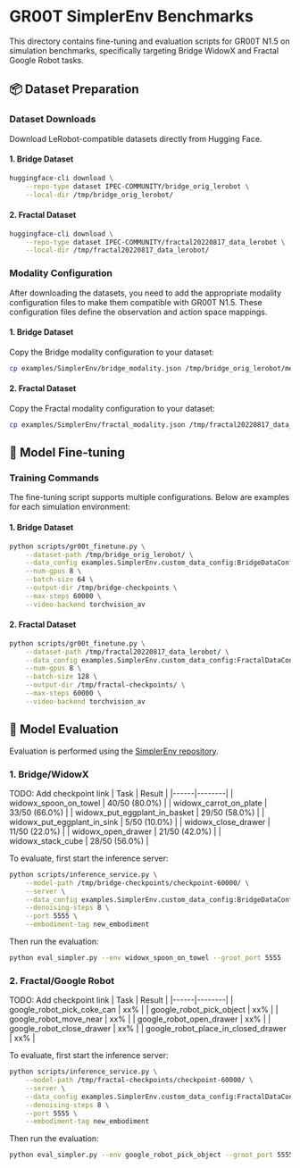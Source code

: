 # GR00T SimplerEnv Benchmarks

This directory contains fine-tuning and evaluation scripts for GR00T N1.5 on simulation benchmarks, specifically targeting Bridge WidowX and Fractal Google Robot tasks.

## 📦 Dataset Preparation

### Dataset Downloads
Download LeRobot-compatible datasets directly from Hugging Face.

#### 1. Bridge Dataset
```bash
huggingface-cli download \
    --repo-type dataset IPEC-COMMUNITY/bridge_orig_lerobot \
    --local-dir /tmp/bridge_orig_lerobot/
```

#### 2. Fractal Dataset
```bash
huggingface-cli download \
    --repo-type dataset IPEC-COMMUNITY/fractal20220817_data_lerobot \
    --local-dir /tmp/fractal20220817_data_lerobot/
```

### Modality Configuration

After downloading the datasets, you need to add the appropriate modality configuration files to make them compatible with GR00T N1.5. These configuration files define the observation and action space mappings.

#### 1. Bridge Dataset
Copy the Bridge modality configuration to your dataset:
```bash
cp examples/SimplerEnv/bridge_modality.json /tmp/bridge_orig_lerobot/meta/modality.json
```

#### 2. Fractal Dataset
Copy the Fractal modality configuration to your dataset:
```bash
cp examples/SimplerEnv/fractal_modality.json /tmp/fractal20220817_data_lerobot/meta/modality.json
```


## 🚀 Model Fine-tuning

### Training Commands

The fine-tuning script supports multiple configurations. Below are examples for each simulation environment:

#### 1. Bridge Dataset
```bash
python scripts/gr00t_finetune.py \
    --dataset-path /tmp/bridge_orig_lerobot/ \
    --data_config examples.SimplerEnv.custom_data_config:BridgeDataConfig \
    --num-gpus 8 \
    --batch-size 64 \
    --output-dir /tmp/bridge-checkpoints \
    --max-steps 60000 \
    --video-backend torchvision_av
```

#### 2. Fractal Dataset
```bash
python scripts/gr00t_finetune.py \
    --dataset-path /tmp/fractal20220817_data_lerobot/ \
    --data_config examples.SimplerEnv.custom_data_config:FractalDataConfig \
    --num-gpus 8 \
    --batch-size 128 \
    --output-dir /tmp/fractal-checkpoints/ \
    --max-steps 60000 \
    --video-backend torchvision_av
```

## 🎯 Model Evaluation

Evaluation is performed using the [SimplerEnv repository](https://github.com/youliangtan/SimplerEnv/tree/main).

### 1. Bridge/WidowX

TODO: Add checkpoint link
| Task | Result |
|------|--------|
| widowx_spoon_on_towel  | 40/50 (80.0%) |
| widowx_carrot_on_plate | 33/50 (66.0%) |
| widowx_put_eggplant_in_basket | 29/50 (58.0%) |
| widowx_put_eggplant_in_sink | 5/50  (10.0%) |
| widowx_close_drawer | 11/50 (22.0%) |
| widowx_open_drawer | 21/50 (42.0%) |
| widowx_stack_cube | 28/50 (56.0%) |

To evaluate, first start the inference server:
```bash
python scripts/inference_service.py \
    --model-path /tmp/bridge-checkpoints/checkpoint-60000/ \
    --server \
    --data_config examples.SimplerEnv.custom_data_config:BridgeDataConfig \
    --denoising-steps 8 \
    --port 5555 \
    --embodiment-tag new_embodiment
```

Then run the evaluation:
```bash
python eval_simpler.py --env widowx_spoon_on_towel --groot_port 5555
```

### 2. Fractal/Google Robot

TODO: Add checkpoint link
| Task | Result |
|------|--------|
| google_robot_pick_coke_can | xx% |
| google_robot_pick_object | xx% |
| google_robot_move_near | xx% |
| google_robot_open_drawer | xx% |
| google_robot_close_drawer | xx% |
| google_robot_place_in_closed_drawer | xx% |

To evaluate, first start the inference server:
```bash
python scripts/inference_service.py \
    --model-path /tmp/fractal-checkpoints/checkpoint-60000/ \
    --server \
    --data_config examples.SimplerEnv.custom_data_config:FractalDataConfig \
    --denoising-steps 8 \
    --port 5555 \
    --embodiment-tag new_embodiment
```

Then run the evaluation:
```bash
python eval_simpler.py --env google_robot_pick_object --groot_port 5555
```
